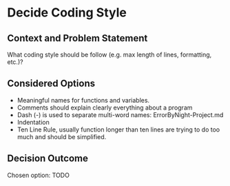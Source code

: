 # Decide Coding Style 

## Context and Problem Statement
What coding style should be follow (e.g. max length of lines, formatting, etc.)? 

## Considered Options

* Meaningful names for functions and variables. 
* Comments should explain clearly everything about a program
* Dash (-) is used to separate multi-word names: ErrorByNight-Project.md
* Indentation
* Ten Line Rule, usually function longer than ten lines are trying to do too much and should be simplified.

## Decision Outcome

Chosen option: TODO
